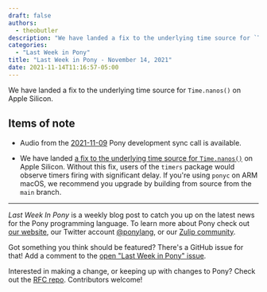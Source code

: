 ```yaml
---
draft: false
authors:
  - theobutler
description: "We have landed a fix to the underlying time source for `Time.nanos()` on Apple Silicon."
categories:
  - "Last Week in Pony"
title: "Last Week in Pony - November 14, 2021"
date: 2021-11-14T11:16:57-05:00
---
```


We have landed a fix to the underlying time source for `Time.nanos()` on Apple Silicon.

<!-- more -->

## Items of note

- Audio from the [2021-11-09](https://sync-recordings.ponylang.io/r/2021-11-09.m4a) Pony development sync call is available.

- We have landed [a fix to the underlying time source for `Time.nanos()`](https://github.com/ponylang/ponyc/pull/3921) on Apple Silicon. Without this fix, users of the `timers` package would observe timers firing with significant delay. If you're using `ponyc` on ARM macOS, we recommend you upgrade by building from source from the `main` branch.

---

_Last Week In Pony_ is a weekly blog post to catch you up on the latest news for the Pony programming language. To learn more about Pony check out [our website](https://ponylang.io), our Twitter account [@ponylang](https://twitter.com/ponylang), or our [Zulip community](https://ponylang.zulipchat.com).

Got something you think should be featured? There's a GitHub issue for that! Add a comment to the [open "Last Week in Pony" issue](https://github.com/ponylang/ponylang.github.io/issues?q=is%3Aissue+is%3Aopen+label%3Alast-week-in-pony).

Interested in making a change, or keeping up with changes to Pony? Check out the [RFC repo](https://github.com/ponylang/rfcs). Contributors welcome!
